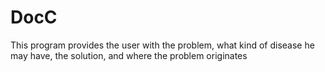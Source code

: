 # DocC
This program provides the user with the problem, what kind of disease he may have, the solution, and where the problem originates
